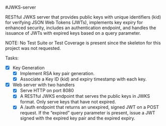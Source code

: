 #JWKS-server

RESTful JWKS server that provides public keys with unique identifiers (kid) for verifying JSON Web Tokens (JWTs), implements key expiry for enhanced security, includes an authentication endpoint, and handles the issuance of JWTs with expired keys based on a query parameter.

NOTE: No Test Suite or Test Coverage is present since the skeleton for this project was not requested.

Tasks:
- [x] Key Generation
     - [x] Implement RSA key pair generation.
     - [x] Associate a Key ID (kid) and expiry timestamp with each key.
- [x] Web server with two handlers
     - [x] Serve HTTP on port 8080
     - [x] A RESTful JWKS endpoint that serves the public keys in JWKS format. Only serve keys that have not expired.
     - [x] A /auth endpoint that returns an unexpired, signed JWT on a POST request. If the “expired” query parameter is present, issue a JWT signed with the expired key pair and the expired expiry.